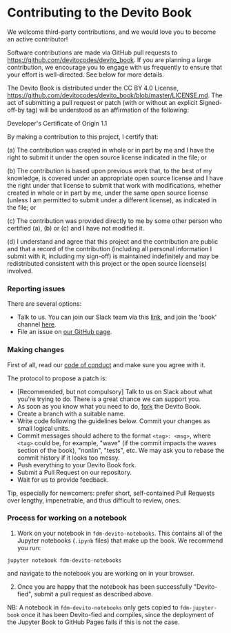 # Contributing to the Devito Book

We welcome third-party contributions, and we would love you to become an active contributor!

Software contributions are made via GitHub pull requests to https://github.com/devitocodes/devito_book. If you are planning a large contribution, we encourage you to engage with us frequently to ensure that your effort is well-directed. See below for more details.

The Devito Book is distributed under the CC BY 4.0 License, https://github.com/devitocodes/devito_book/blob/master/LICENSE.md. The act of submitting a pull request or patch (with or without an explicit Signed-off-by tag) will be understood as an affirmation of the following:

Developer's Certificate of Origin 1.1

By making a contribution to this project, I certify that:

(a) The contribution was created in whole or in part by me and I have the right to submit it under the open source license indicated in the file; or

(b) The contribution is based upon previous work that, to the best of my knowledge, is covered under an appropriate open source license and I have the right under that license to submit that work with modifications, whether created in whole or in part by me, under the same open source license (unless I am permitted to submit under a different license), as indicated in the file; or

(c) The contribution was provided directly to me by some other person who certified (a), (b) or (c) and I have not modified it.

(d) I understand and agree that this project and the contribution are public and that a record of the contribution (including all personal information I submit with it, including my sign-off) is maintained indefinitely and may be redistributed consistent with this project or the open source license(s) involved.

### Reporting issues

There are several options:
* Talk to us. You can join our Slack team via this [link](https://opesci-slackin.now.sh/), and join the 'book' channel [here](https://devitocodes.slack.com/archives/C0182SV07NU).
* File an issue on [our GitHub page](https://github.com/devitocodes/devito_book/issues).

### Making changes

First of all, read our [code of conduct](https://github.com/devitocodes/devito_book/blob/master/CODE_OF_CONDUCT.md) and make sure you agree with it.

The protocol to propose a patch is:
* [Recommended, but not compulsory] Talk to us on Slack about what you're trying to do. There is a great chance we can support you.
* As soon as you know what you need to do, [fork](https://help.github.com/articles/fork-a-repo/) the Devito Book.
* Create a branch with a suitable name.
* Write code following the guidelines below. Commit your changes as small logical units.
* Commit messages should adhere to the format `<tag>: <msg>`, where `<tag>` could be, for example, "wave" (if the commit impacts the waves section of the book), "nonlin", "tests", etc. We may ask you to rebase the commit history if it looks too messy.
* Push everything to your Devito Book fork.
* Submit a Pull Request on our repository.
* Wait for us to provide feedback.

Tip, especially for newcomers: prefer short, self-contained Pull Requests over lengthy, impenetrable, and thus difficult to review, ones.

### Process for working on a notebook

1. Work on your notebook in `fdm-devito-notebooks`. This contains all of the Jupyter notebooks (`.ipynb` files) that make up the book. We recommend you run:

```
jupyter notebook fdm-devito-notebooks
```

and navigate to the notebook you are working on in your browser.

2. Once you are happy that the notebook has been successfully "Devito-fied", submit a pull request as described above.

NB: A notebook in `fdm-devito-notebooks` only gets copied to `fdm-jupyter-book` once it has been Devito-fied and compiles, since the deployment of the Jupyter Book to GitHub Pages fails if this is not the case.
